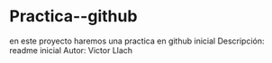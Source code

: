 # Practica--github
en este proyecto haremos una practica en github inicial
Descripción: readme inicial
Autor: Victor Llach
